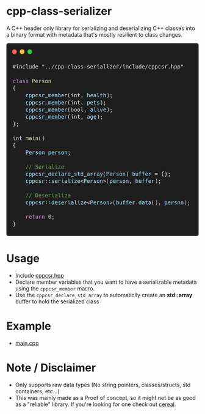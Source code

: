 # cpp-class-serializer
A C++ header only library for serializing and deserializing C++ classes into a binary format with metadata that's mostly resilient to class changes.

![](carbon.png)

# Usage
* Include [cppcsr.hpp](include/cppcsr.hpp)
* Declare member variables that you want to have a serializable metadata using the `cppcsr_member` macro.
* Use the `cppcsr_declare_std_array` to automaticlly create an **std::array** buffer to hold the serialized class

# Example
* [main.cpp](example/main.cpp)

# Note / Disclaimer
* Only supports raw data types (No string pointers, classes/structs, std containers, etc...)
* This was mainly made as a Proof of concept, so it might not be as good as a "reliable" library. If you're looking for one check out [cereal](https://uscilab.github.io/cereal/).